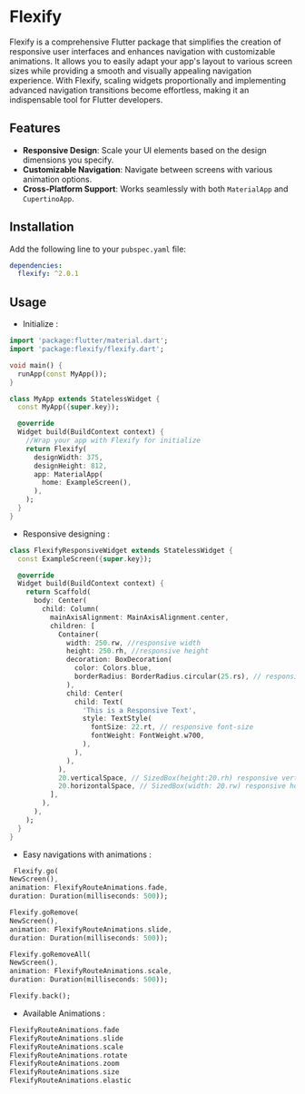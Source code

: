 # Flexify

Flexify is a comprehensive Flutter package that simplifies the creation of responsive user interfaces and enhances navigation with customizable animations. It allows you to easily adapt your app's layout to various screen sizes while providing a smooth and visually appealing navigation experience. With Flexify, scaling widgets proportionally and implementing advanced navigation transitions become effortless, making it an indispensable tool for Flutter developers.


## Features

- **Responsive Design**: Scale your UI elements based on the design dimensions you specify.
- **Customizable Navigation**: Navigate between screens with various animation options.
- **Cross-Platform Support**: Works seamlessly with both `MaterialApp` and `CupertinoApp`.

## Installation

Add the following line to your `pubspec.yaml` file:

```yaml
dependencies:
  flexify: ^2.0.1
  ```


<!-- ## Screenshot

<img src="https://raw.githubusercontent.com/nijatumuyev/flexify/main/assets/example.png" alt="Screenshot" width="250"/> -->

## Usage

- Initialize : 

```dart
import 'package:flutter/material.dart';
import 'package:flexify/flexify.dart';

void main() {
  runApp(const MyApp());
}

class MyApp extends StatelessWidget {
  const MyApp({super.key});

  @override
  Widget build(BuildContext context) {
    //Wrap your app with Flexify for initialize
    return Flexify(
      designWidth: 375,
      designHeight: 812,
      app: MaterialApp(
        home: ExampleScreen(),
      ),
    );
  }
}
```

- Responsive designing : 

```dart
class FlexifyResponsiveWidget extends StatelessWidget {
  const ExampleScreen({super.key});

  @override
  Widget build(BuildContext context) {
    return Scaffold(
      body: Center(
        child: Column(
          mainAxisAlignment: MainAxisAlignment.center,
          children: [
            Container(
              width: 250.rw, //responsive width
              height: 250.rh, //responsive height
              decoration: BoxDecoration(
                color: Colors.blue,
                borderRadius: BorderRadius.circular(25.rs), // responsive size
              ),
              child: Center(
                child: Text(
                  'This is a Responsive Text',
                  style: TextStyle(
                    fontSize: 22.rt, // responsive font-size
                    fontWeight: FontWeight.w700,
                  ),
                ),
              ),
            ),
            20.verticalSpace, // SizedBox(height:20.rh) responsive vertical space
            20.horizontalSpace, // SizedBox(width: 20.rw) responsive horizontal space
          ],
        ),
      ),
    );
  }
}
```

- Easy navigations with animations : 

```dart
 Flexify.go(
NewScreen(),
animation: FlexifyRouteAnimations.fade,
duration: Duration(milliseconds: 500));

Flexify.goRemove(
NewScreen(),
animation: FlexifyRouteAnimations.slide,
duration: Duration(milliseconds: 500));

Flexify.goRemoveAll(
NewScreen(),
animation: FlexifyRouteAnimations.scale,
duration: Duration(milliseconds: 500));

Flexify.back();
```

- Available Animations :

```dart
FlexifyRouteAnimations.fade
FlexifyRouteAnimations.slide
FlexifyRouteAnimations.scale
FlexifyRouteAnimations.rotate
FlexifyRouteAnimations.zoom
FlexifyRouteAnimations.size
FlexifyRouteAnimations.elastic
```
